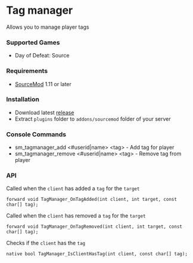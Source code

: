 # Tag manager

Allows you to manage player tags

### Supported Games

* Day of Defeat: Source

### Requirements

* [SourceMod](https://www.sourcemod.net) 1.11 or later

### Installation

* Download latest [release](https://github.com/dronelektron/tag-manager/releases)
* Extract `plugins` folder to `addons/sourcemod` folder of your server

### Console Commands

* sm_tagmanager_add &lt;#userid|name&gt; &lt;tag&gt; - Add tag for player
* sm_tagmanager_remove &lt;#userid|name&gt; &lt;tag&gt; - Remove tag from player

### API

Called when the `client` has added a `tag` for the `target`

```sourcepawn
forward void TagManager_OnTagAdded(int client, int target, const char[] tag);
```

Called when the `client` has removed a `tag` for the `target`

```sourcepawn
forward void TagManager_OnTagRemoved(int client, int target, const char[] tag);
```

Checks if the `client` has the `tag`

```sourcepawn
native bool TagManager_IsClientHasTag(int client, const char[] tag);
```
